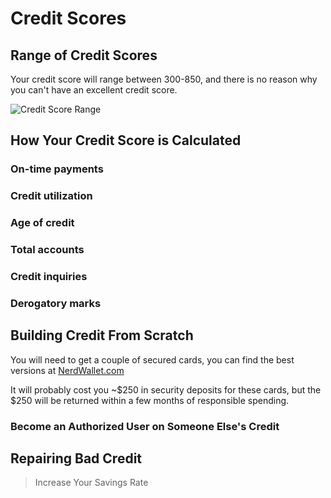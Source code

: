# Credit Scores

## Range of Credit Scores

Your credit score will range between 300-850, and there is no reason why you can't have an excellent credit score.

![Credit Score Range](/img/credit-score-range-dark.svg)



## How Your Credit Score is Calculated

### On-time payments
### Credit utilization
### Age of credit
### Total accounts
### Credit inquiries
### Derogatory marks

## Building Credit From Scratch

You will need to get a couple of secured cards, you can find the best versions at [NerdWallet.com](https://www.nerdwallet.com/secured-credit-cards)

It will probably cost you ~$250 in security deposits for these cards, but the $250 will be returned within a few months of responsible spending.

### Become an Authorized User on Someone Else's Credit

## Repairing Bad Credit



>Increase Your Savings Rate